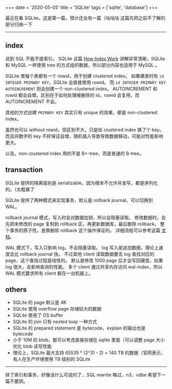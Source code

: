 +++
date = '2020-05-05'
title = 'SQLite'
tags = ['sqlite', 'database']
+++

最近在看 SQLite，这是第一篇，预计还会有一篇（咕咕咕
这篇先把之前不了解的部分归纳一下

---

## index

说到 SQL 不能不提索引。
SQLite 这篇 [How Index Work](https://www.sqlite.org/queryplanner.html) 讲解非常清晰，SQLite 和 MySQL 一样使用 tree 的方式组织数据，所以部分内容也适用于 MySQL 。

SQLite 里每个表都有一个 rowid，用于创建 clustered index。
如果建表时有 `id INTEGER PRIMARY KEY`，SQLite 会直接使用 rowid。
而 `id INTEGER PRIMARY KEY AUTOINCREMENT` 则会创建一个 non-clustered index。
AUTOINCREMENT 和 rowid 都会自增，区别在于如何处理被删除的 id，rowid 会复用，而 AUTOINCREMENT 不会。

其他的方式创建 `PRIMARY KEY` 其实只有 unique 的效果，都是 non-clustered index。

虽然也可以 without rowid，但区别不大，只是给 clustered index 换了个 key。
而且非数字的 key 不好保证自增，随机插入导致导致数据移动，可能对性能影响更大。

以及，non-clustered index 用的不是 B+-tree，而是普通的 B-tree。

## transaction

SQLite 提供的隔离级别是 serializable，因为根本不允许并发写，都是序列化的。（太粗暴了

SQLite 提供了两种模式来实现事务，默认是 rollback journal，可以切换到 WAL。

rollback journal 模式，写入时会对数据加锁，所以会阻塞读取。
修改数据时，会先把未修改的 page 复制到 rollback 区，再更新数据库，最后删除 rollback。
整个事务的原子性，是靠删除 rollback 这个操作保证的。
详细流程可以参考这篇 [文档](https://www.sqlite.org/atomiccommit.html)。

WAL 模式下，写入只影响 log，不会阻塞读取。
log 写入是追加数据，理论上速度会比 rollback journal 快。
不过其他 client 读取数据要去 log 查找对应的 page，这个查找过程是线性的。
默认是修改 1000 page 后才会写回硬盘，如果 log 很大，会影响查询的性能。
多个 client 通过共享内存访问 wal-index，所以 WAL 模式要求所有 client 都在一台机器上。

## others

- SQLite 的 page 默认是 4K
- SQLite 使用 overflow page 存储较大的数据
- SQLite 使用了 OS buffer
- SQLite 的 join 只有 nested loop 一种方式
- SQLite 的 prepared statement 是 bytecode，explain 的输出也是 bytecode
- 小于 10M 的 blob，都可以考虑直接存储在 sqlite 里面（可以调整 page 大小优化 blob 读写性能
- 理论上，SQLite 最大支持 65535 * (2^31 - 2) = 140 TB 的数据（官网表示，有人在生产环境使用 TB 级别的 SQLite

---

除了索引和事务，好像没什么可说的了…
SQL rewrite 略过，n3、vdbe 希望下一篇不要鸽。
